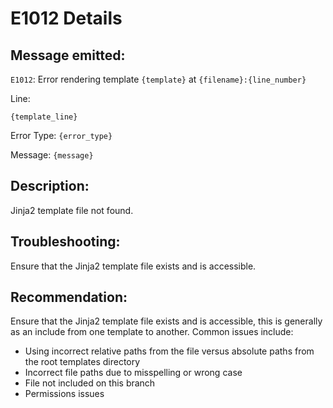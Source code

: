 # E1012 Details

## Message emitted:

`E1012`: Error rendering template `{template}` at `{filename}:{line_number}`

Line:

```
{template_line}
```

Error Type: `{error_type}`

Message: `{message}`



## Description:

Jinja2 template file not found.

## Troubleshooting:

Ensure that the Jinja2 template file exists and is accessible.

## Recommendation:

Ensure that the Jinja2 template file exists and is accessible, this is generally as an include from one template to another. Common issues include:

- Using incorrect relative paths from the file versus absolute paths from the root templates directory
- Incorrect file paths due to misspelling or wrong case
- File not included on this branch
- Permissions issues
